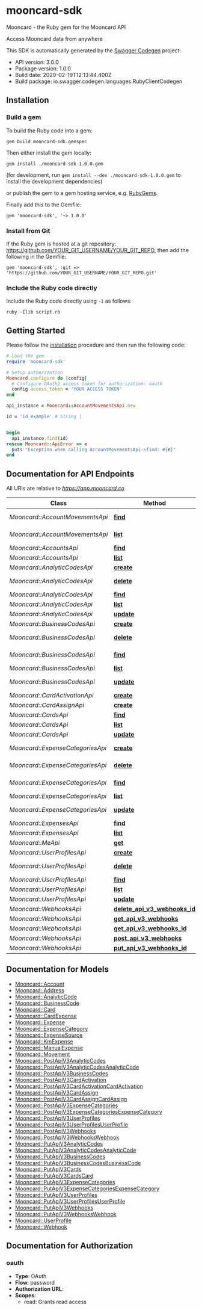 # mooncard-sdk

Mooncard - the Ruby gem for the Mooncard API

Access Mooncard data from anywhere

This SDK is automatically generated by the [Swagger Codegen](https://github.com/swagger-api/swagger-codegen) project:

- API version: 3.0.0
- Package version: 1.0.0
- Build date: 2020-02-19T12:13:44.400Z
- Build package: io.swagger.codegen.languages.RubyClientCodegen

## Installation

### Build a gem

To build the Ruby code into a gem:

```shell
gem build mooncard-sdk.gemspec
```

Then either install the gem locally:

```shell
gem install ./mooncard-sdk-1.0.0.gem
```
(for development, run `gem install --dev ./mooncard-sdk-1.0.0.gem` to install the development dependencies)

or publish the gem to a gem hosting service, e.g. [RubyGems](https://rubygems.org/).

Finally add this to the Gemfile:

    gem 'mooncard-sdk', '~> 1.0.0'

### Install from Git

If the Ruby gem is hosted at a git repository: https://github.com/YOUR_GIT_USERNAME/YOUR_GIT_REPO, then add the following in the Gemfile:

    gem 'mooncard-sdk', :git => 'https://github.com/YOUR_GIT_USERNAME/YOUR_GIT_REPO.git'

### Include the Ruby code directly

Include the Ruby code directly using `-I` as follows:

```shell
ruby -Ilib script.rb
```

## Getting Started

Please follow the [installation](#installation) procedure and then run the following code:
```ruby
# Load the gem
require 'mooncard-sdk'

# Setup authorization
Mooncard.configure do |config|
  # Configure OAuth2 access token for authorization: oauth
  config.access_token = 'YOUR ACCESS TOKEN'
end

api_instance = Mooncard::AccountMovementsApi.new

id = 'id_example' # String | 


begin
  api_instance.find(id)
rescue Mooncard::ApiError => e
  puts "Exception when calling AccountMovementsApi->find: #{e}"
end

```

## Documentation for API Endpoints

All URIs are relative to *https://app.mooncard.co*

Class | Method | HTTP request | Description
------------ | ------------- | ------------- | -------------
*Mooncard::AccountMovementsApi* | [**find**](docs/AccountMovementsApi.md#find) | **GET** /api/v3/account_movements/{id} | 
*Mooncard::AccountMovementsApi* | [**list**](docs/AccountMovementsApi.md#list) | **GET** /api/v3/account_movements | 
*Mooncard::AccountsApi* | [**find**](docs/AccountsApi.md#find) | **GET** /api/v3/accounts/{id} | 
*Mooncard::AccountsApi* | [**list**](docs/AccountsApi.md#list) | **GET** /api/v3/accounts | 
*Mooncard::AnalyticCodesApi* | [**create**](docs/AnalyticCodesApi.md#create) | **POST** /api/v3/analytic_codes | 
*Mooncard::AnalyticCodesApi* | [**delete**](docs/AnalyticCodesApi.md#delete) | **DELETE** /api/v3/analytic_codes/{id} | 
*Mooncard::AnalyticCodesApi* | [**find**](docs/AnalyticCodesApi.md#find) | **GET** /api/v3/analytic_codes/{id} | 
*Mooncard::AnalyticCodesApi* | [**list**](docs/AnalyticCodesApi.md#list) | **GET** /api/v3/analytic_codes | 
*Mooncard::AnalyticCodesApi* | [**update**](docs/AnalyticCodesApi.md#update) | **PUT** /api/v3/analytic_codes/{id} | 
*Mooncard::BusinessCodesApi* | [**create**](docs/BusinessCodesApi.md#create) | **POST** /api/v3/business_codes | 
*Mooncard::BusinessCodesApi* | [**delete**](docs/BusinessCodesApi.md#delete) | **DELETE** /api/v3/business_codes/{id} | 
*Mooncard::BusinessCodesApi* | [**find**](docs/BusinessCodesApi.md#find) | **GET** /api/v3/business_codes/{id} | 
*Mooncard::BusinessCodesApi* | [**list**](docs/BusinessCodesApi.md#list) | **GET** /api/v3/business_codes | 
*Mooncard::BusinessCodesApi* | [**update**](docs/BusinessCodesApi.md#update) | **PUT** /api/v3/business_codes/{id} | 
*Mooncard::CardActivationApi* | [**create**](docs/CardActivationApi.md#create) | **POST** /api/v3/card_activation | 
*Mooncard::CardAssignApi* | [**create**](docs/CardAssignApi.md#create) | **POST** /api/v3/card_assign | 
*Mooncard::CardsApi* | [**find**](docs/CardsApi.md#find) | **GET** /api/v3/cards/{id} | 
*Mooncard::CardsApi* | [**list**](docs/CardsApi.md#list) | **GET** /api/v3/cards | 
*Mooncard::CardsApi* | [**update**](docs/CardsApi.md#update) | **PUT** /api/v3/cards/{id} | 
*Mooncard::ExpenseCategoriesApi* | [**create**](docs/ExpenseCategoriesApi.md#create) | **POST** /api/v3/expense_categories | 
*Mooncard::ExpenseCategoriesApi* | [**delete**](docs/ExpenseCategoriesApi.md#delete) | **DELETE** /api/v3/expense_categories/{id} | 
*Mooncard::ExpenseCategoriesApi* | [**find**](docs/ExpenseCategoriesApi.md#find) | **GET** /api/v3/expense_categories/{id} | 
*Mooncard::ExpenseCategoriesApi* | [**list**](docs/ExpenseCategoriesApi.md#list) | **GET** /api/v3/expense_categories | 
*Mooncard::ExpenseCategoriesApi* | [**update**](docs/ExpenseCategoriesApi.md#update) | **PUT** /api/v3/expense_categories/{id} | 
*Mooncard::ExpensesApi* | [**find**](docs/ExpensesApi.md#find) | **GET** /api/v3/expenses/{id} | 
*Mooncard::ExpensesApi* | [**list**](docs/ExpensesApi.md#list) | **GET** /api/v3/expenses | 
*Mooncard::MeApi* | [**get**](docs/MeApi.md#get) | **GET** /api/v3/me | 
*Mooncard::UserProfilesApi* | [**create**](docs/UserProfilesApi.md#create) | **POST** /api/v3/user_profiles | 
*Mooncard::UserProfilesApi* | [**delete**](docs/UserProfilesApi.md#delete) | **DELETE** /api/v3/user_profiles/{id} | 
*Mooncard::UserProfilesApi* | [**find**](docs/UserProfilesApi.md#find) | **GET** /api/v3/user_profiles/{id} | 
*Mooncard::UserProfilesApi* | [**list**](docs/UserProfilesApi.md#list) | **GET** /api/v3/user_profiles | 
*Mooncard::UserProfilesApi* | [**update**](docs/UserProfilesApi.md#update) | **PUT** /api/v3/user_profiles/{id} | 
*Mooncard::WebhooksApi* | [**delete_api_v3_webhooks_id**](docs/WebhooksApi.md#delete_api_v3_webhooks_id) | **DELETE** /api/v3/webhooks/{id} | 
*Mooncard::WebhooksApi* | [**get_api_v3_webhooks**](docs/WebhooksApi.md#get_api_v3_webhooks) | **GET** /api/v3/webhooks | 
*Mooncard::WebhooksApi* | [**get_api_v3_webhooks_id**](docs/WebhooksApi.md#get_api_v3_webhooks_id) | **GET** /api/v3/webhooks/{id} | 
*Mooncard::WebhooksApi* | [**post_api_v3_webhooks**](docs/WebhooksApi.md#post_api_v3_webhooks) | **POST** /api/v3/webhooks | 
*Mooncard::WebhooksApi* | [**put_api_v3_webhooks_id**](docs/WebhooksApi.md#put_api_v3_webhooks_id) | **PUT** /api/v3/webhooks/{id} | 


## Documentation for Models

 - [Mooncard::Account](docs/Account.md)
 - [Mooncard::Address](docs/Address.md)
 - [Mooncard::AnalyticCode](docs/AnalyticCode.md)
 - [Mooncard::BusinessCode](docs/BusinessCode.md)
 - [Mooncard::Card](docs/Card.md)
 - [Mooncard::CardExpense](docs/CardExpense.md)
 - [Mooncard::Expense](docs/Expense.md)
 - [Mooncard::ExpenseCategory](docs/ExpenseCategory.md)
 - [Mooncard::ExpenseSource](docs/ExpenseSource.md)
 - [Mooncard::KmExpense](docs/KmExpense.md)
 - [Mooncard::ManualExpense](docs/ManualExpense.md)
 - [Mooncard::Movement](docs/Movement.md)
 - [Mooncard::PostApiV3AnalyticCodes](docs/PostApiV3AnalyticCodes.md)
 - [Mooncard::PostApiV3AnalyticCodesAnalyticCode](docs/PostApiV3AnalyticCodesAnalyticCode.md)
 - [Mooncard::PostApiV3BusinessCodes](docs/PostApiV3BusinessCodes.md)
 - [Mooncard::PostApiV3CardActivation](docs/PostApiV3CardActivation.md)
 - [Mooncard::PostApiV3CardActivationCardActivation](docs/PostApiV3CardActivationCardActivation.md)
 - [Mooncard::PostApiV3CardAssign](docs/PostApiV3CardAssign.md)
 - [Mooncard::PostApiV3CardAssignCardAssign](docs/PostApiV3CardAssignCardAssign.md)
 - [Mooncard::PostApiV3ExpenseCategories](docs/PostApiV3ExpenseCategories.md)
 - [Mooncard::PostApiV3ExpenseCategoriesExpenseCategory](docs/PostApiV3ExpenseCategoriesExpenseCategory.md)
 - [Mooncard::PostApiV3UserProfiles](docs/PostApiV3UserProfiles.md)
 - [Mooncard::PostApiV3UserProfilesUserProfile](docs/PostApiV3UserProfilesUserProfile.md)
 - [Mooncard::PostApiV3Webhooks](docs/PostApiV3Webhooks.md)
 - [Mooncard::PostApiV3WebhooksWebhook](docs/PostApiV3WebhooksWebhook.md)
 - [Mooncard::PutApiV3AnalyticCodes](docs/PutApiV3AnalyticCodes.md)
 - [Mooncard::PutApiV3AnalyticCodesAnalyticCode](docs/PutApiV3AnalyticCodesAnalyticCode.md)
 - [Mooncard::PutApiV3BusinessCodes](docs/PutApiV3BusinessCodes.md)
 - [Mooncard::PutApiV3BusinessCodesBusinessCode](docs/PutApiV3BusinessCodesBusinessCode.md)
 - [Mooncard::PutApiV3Cards](docs/PutApiV3Cards.md)
 - [Mooncard::PutApiV3CardsCard](docs/PutApiV3CardsCard.md)
 - [Mooncard::PutApiV3ExpenseCategories](docs/PutApiV3ExpenseCategories.md)
 - [Mooncard::PutApiV3ExpenseCategoriesExpenseCategory](docs/PutApiV3ExpenseCategoriesExpenseCategory.md)
 - [Mooncard::PutApiV3UserProfiles](docs/PutApiV3UserProfiles.md)
 - [Mooncard::PutApiV3UserProfilesUserProfile](docs/PutApiV3UserProfilesUserProfile.md)
 - [Mooncard::PutApiV3Webhooks](docs/PutApiV3Webhooks.md)
 - [Mooncard::PutApiV3WebhooksWebhook](docs/PutApiV3WebhooksWebhook.md)
 - [Mooncard::UserProfile](docs/UserProfile.md)
 - [Mooncard::Webhook](docs/Webhook.md)


## Documentation for Authorization


### oauth

- **Type**: OAuth
- **Flow**: password
- **Authorization URL**: 
- **Scopes**: 
  - read: Grants read access

